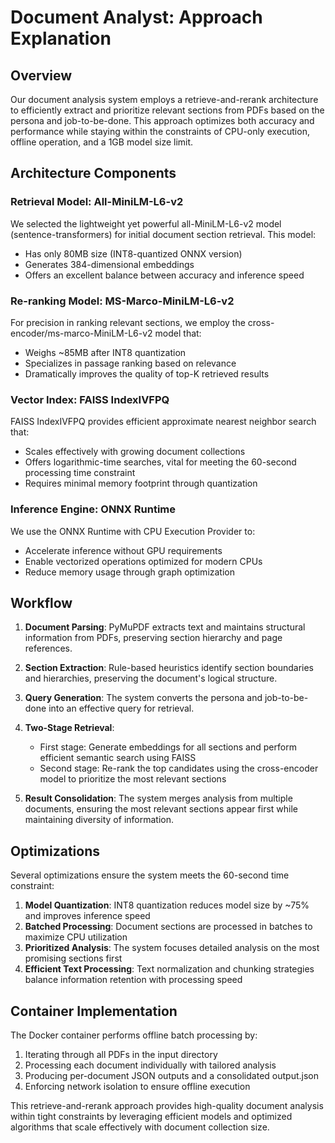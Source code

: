 # Document Analyst: Approach Explanation

## Overview

Our document analysis system employs a retrieve-and-rerank architecture to efficiently extract and prioritize relevant sections from PDFs based on the persona and job-to-be-done. This approach optimizes both accuracy and performance while staying within the constraints of CPU-only execution, offline operation, and a 1GB model size limit.

## Architecture Components

### Retrieval Model: All-MiniLM-L6-v2

We selected the lightweight yet powerful all-MiniLM-L6-v2 model (sentence-transformers) for initial document section retrieval. This model:
- Has only 80MB size (INT8-quantized ONNX version)
- Generates 384-dimensional embeddings
- Offers an excellent balance between accuracy and inference speed

### Re-ranking Model: MS-Marco-MiniLM-L6-v2

For precision in ranking relevant sections, we employ the cross-encoder/ms-marco-MiniLM-L6-v2 model that:
- Weighs ~85MB after INT8 quantization
- Specializes in passage ranking based on relevance
- Dramatically improves the quality of top-K retrieved results

### Vector Index: FAISS IndexIVFPQ

FAISS IndexIVFPQ provides efficient approximate nearest neighbor search that:
- Scales effectively with growing document collections
- Offers logarithmic-time searches, vital for meeting the 60-second processing time constraint
- Requires minimal memory footprint through quantization

### Inference Engine: ONNX Runtime

We use the ONNX Runtime with CPU Execution Provider to:
- Accelerate inference without GPU requirements
- Enable vectorized operations optimized for modern CPUs
- Reduce memory usage through graph optimization

## Workflow

1. **Document Parsing**: PyMuPDF extracts text and maintains structural information from PDFs, preserving section hierarchy and page references.

2. **Section Extraction**: Rule-based heuristics identify section boundaries and hierarchies, preserving the document's logical structure.

3. **Query Generation**: The system converts the persona and job-to-be-done into an effective query for retrieval.

4. **Two-Stage Retrieval**:
   - First stage: Generate embeddings for all sections and perform efficient semantic search using FAISS
   - Second stage: Re-rank the top candidates using the cross-encoder model to prioritize the most relevant sections

5. **Result Consolidation**: The system merges analysis from multiple documents, ensuring the most relevant sections appear first while maintaining diversity of information.

## Optimizations

Several optimizations ensure the system meets the 60-second time constraint:

1. **Model Quantization**: INT8 quantization reduces model size by ~75% and improves inference speed
2. **Batched Processing**: Document sections are processed in batches to maximize CPU utilization
3. **Prioritized Analysis**: The system focuses detailed analysis on the most promising sections first
4. **Efficient Text Processing**: Text normalization and chunking strategies balance information retention with processing speed

## Container Implementation

The Docker container performs offline batch processing by:
1. Iterating through all PDFs in the input directory
2. Processing each document individually with tailored analysis
3. Producing per-document JSON outputs and a consolidated output.json
4. Enforcing network isolation to ensure offline execution

This retrieve-and-rerank approach provides high-quality document analysis within tight constraints by leveraging efficient models and optimized algorithms that scale effectively with document collection size. 